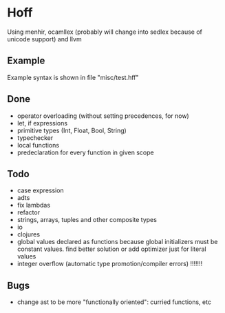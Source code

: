 # Hoff

Using menhir, ocamllex (probably will change into sedlex because of unicode support) and llvm

## Example
Example syntax is shown in file "misc/test.hff"

## Done
* operator overloading (without setting precedences, for now)
* let, if expressions
* primitive types (Int, Float, Bool, String)
* typechecker
* local functions
* predeclaration for every function in given scope

## Todo
* case expression
* adts
* fix lambdas
* refactor
* strings, arrays, tuples and other composite types
* io
* clojures
* global values declared as functions because global initializers must be constant values. find better solution or add optimizer just for literal values
* integer overflow (automatic type promotion/compiler errors) !!!!!!!

## Bugs
* change ast to be more "functionally oriented": curried functions, etc

